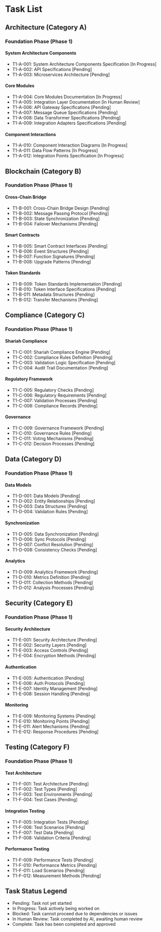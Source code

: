 # Task List

## Architecture (Category A)

### Foundation Phase (Phase 1)

#### System Architecture Components
- T1-A-001: System Architecture Components Specification [In Progress]
- T1-A-002: API Specifications [Pending]
- T1-A-003: Microservices Architecture [Pending]

#### Core Modules
- T1-A-004: Core Modules Documentation [In Progress]
- T1-A-005: Integration Layer Documentation [In Human Review]
- T1-A-006: API Gateway Specifications [Pending]
- T1-A-007: Message Queue Specifications [Pending]
- T1-A-008: Data Transformer Specifications [Pending]
- T1-A-009: Integration Adapters Specifications [Pending]

#### Component Interactions
- T1-A-010: Component Interaction Diagrams [In Progress]
- T1-A-011: Data Flow Patterns [In Progress]
- T1-A-012: Integration Points Specification [In Progress]

## Blockchain (Category B)

### Foundation Phase (Phase 1)

#### Cross-Chain Bridge
- T1-B-001: Cross-Chain Bridge Design [Pending]
- T1-B-002: Message Passing Protocol [Pending]
- T1-B-003: State Synchronization [Pending]
- T1-B-004: Failover Mechanisms [Pending]

#### Smart Contracts
- T1-B-005: Smart Contract Interfaces [Pending]
- T1-B-006: Event Structures [Pending]
- T1-B-007: Function Signatures [Pending]
- T1-B-008: Upgrade Patterns [Pending]

#### Token Standards
- T1-B-009: Token Standards Implementation [Pending]
- T1-B-010: Token Interface Specifications [Pending]
- T1-B-011: Metadata Structures [Pending]
- T1-B-012: Transfer Mechanisms [Pending]

## Compliance (Category C)

### Foundation Phase (Phase 1)

#### Shariah Compliance
- T1-C-001: Shariah Compliance Engine [Pending]
- T1-C-002: Compliance Rules Definition [Pending]
- T1-C-003: Validation Logic Specification [Pending]
- T1-C-004: Audit Trail Documentation [Pending]

#### Regulatory Framework
- T1-C-005: Regulatory Checks [Pending]
- T1-C-006: Regulatory Requirements [Pending]
- T1-C-007: Validation Processes [Pending]
- T1-C-008: Compliance Records [Pending]

#### Governance
- T1-C-009: Governance Framework [Pending]
- T1-C-010: Governance Rules [Pending]
- T1-C-011: Voting Mechanisms [Pending]
- T1-C-012: Decision Processes [Pending]

## Data (Category D)

### Foundation Phase (Phase 1)

#### Data Models
- T1-D-001: Data Models [Pending]
- T1-D-002: Entity Relationships [Pending]
- T1-D-003: Data Structures [Pending]
- T1-D-004: Validation Rules [Pending]

#### Synchronization
- T1-D-005: Data Synchronization [Pending]
- T1-D-006: Sync Protocols [Pending]
- T1-D-007: Conflict Resolution [Pending]
- T1-D-008: Consistency Checks [Pending]

#### Analytics
- T1-D-009: Analytics Framework [Pending]
- T1-D-010: Metrics Definition [Pending]
- T1-D-011: Collection Methods [Pending]
- T1-D-012: Analysis Processes [Pending]

## Security (Category E)

### Foundation Phase (Phase 1)

#### Security Architecture
- T1-E-001: Security Architecture [Pending]
- T1-E-002: Security Layers [Pending]
- T1-E-003: Access Controls [Pending]
- T1-E-004: Encryption Methods [Pending]

#### Authentication
- T1-E-005: Authentication [Pending]
- T1-E-006: Auth Protocols [Pending]
- T1-E-007: Identity Management [Pending]
- T1-E-008: Session Handling [Pending]

#### Monitoring
- T1-E-009: Monitoring Systems [Pending]
- T1-E-010: Monitoring Points [Pending]
- T1-E-011: Alert Mechanisms [Pending]
- T1-E-012: Response Procedures [Pending]

## Testing (Category F)

### Foundation Phase (Phase 1)

#### Test Architecture
- T1-F-001: Test Architecture [Pending]
- T1-F-002: Test Types [Pending]
- T1-F-003: Test Environments [Pending]
- T1-F-004: Test Cases [Pending]

#### Integration Testing
- T1-F-005: Integration Tests [Pending]
- T1-F-006: Test Scenarios [Pending]
- T1-F-007: Test Data [Pending]
- T1-F-008: Validation Criteria [Pending]

#### Performance Testing
- T1-F-009: Performance Tests [Pending]
- T1-F-010: Performance Metrics [Pending]
- T1-F-011: Load Scenarios [Pending]
- T1-F-012: Measurement Methods [Pending]

## Task Status Legend
- Pending: Task not yet started
- In Progress: Task actively being worked on
- Blocked: Task cannot proceed due to dependencies or issues
- In Human Review: Task completed by AI, awaiting human review
- Complete: Task has been completed and approved
